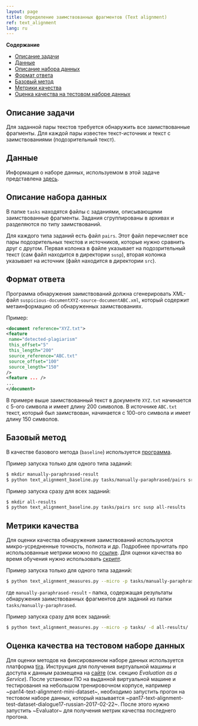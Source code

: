 ```yaml
---
layout: page
title: Определение заимствованных фрагментов (Text alignment)
ref: text_alignment
lang: ru
---
```

<!-- markdown-toc start - Don't edit this section. Run M-x markdown-toc-generate-toc again -->
**Содержание**

- [Описание задачи](#описание-задачи)
- [Данные](#данные)
- [Описание набора данных](#описание-набора-данных)
- [Формат ответа](#формат-ответа)
- [Базовый метод](#базовый-метод)
- [Метрики качества](#метрики-качества)
- [Оценка качества на тестовом наборе данных](#оценка-качества-на-тестовом-наборе-данных)

<!-- markdown-toc end -->


## Описание задачи
Для заданной пары текстов требуется обнаружить все заимствованные фрагменты.
Для каждой пары известен текст-источник и текст с заимствованиями (подозрительный текст).


## Данные
Информация о наборе данных, используемом в этой задаче представлена [здесь](/content/corpora/paraplag.html#использование-в-задаче-text-alignment).

## Описание набора данных

В папке `tasks` находятся файлы с заданиями,
описывающими заимствованные фрагменты.
Задания сгруппированы в архивах и разделяются по типу заимствований.

Для каждого типа заданий есть файл `pairs`.
Этот файл перечисляет все пары подозрительных текстов и источников,
которые нужно сравнить друг с другом.
Первая колонка в файле указывает на подозрительный текст
(сам файл находится в директории `susp`),
вторая колонка указывает на источник (файл находится в директории `src`).

## Формат ответа

 Программа обнаружения заимствований должна сгенерировать XML-файл `suspicious-documentXYZ-source-documentABC.xml`,
 который содержит метаинформацию об обнаруженных заимствованиях.

Пример:
```xml
<document reference="XYZ.txt">
<feature
 name="detected-plagiarism"
 this_offset="5"
 this_length="200"
 source_reference="ABC.txt"
 source_offset="100"
 source_length="150"
/>
<feature ... />
...
</document>
```

В примере выше заимствованный текст в документе `XYZ.txt` начинается с 5-ого символа и имеет длину 200 символов.
В источнике `ABC.txt` текст,
который был заимствован, начинается с 100-ого символа и имеет длину 150 символов.

## Базовый метод
В качестве базового метода (`baseline`) используется [программа](https://raw.githubusercontent.com/PlagEvalRus/text_alignment_baseline/master/text_alignment_baseline.py).

Пример запуска только для одного типа заданий:
```bash
$ mkdir manually-paraphrased-result
$ python text_alignment_baseline.py tasks/manually-paraphrased/pairs src susp manually-paraphrased-result
```
Пример запуска сразу для всех заданий:
```bash
$ mkdir all-results
$ python text_alignment_baseline.py tasks/pairs src susp all-results
```

## Метрики качества

Для оценки качества обнаружения заимствований используются микро-усредненные точность, полнота и др.
Подробнее прочитать про использованные метрики можно по [ссылке](http://www.uni-weimar.de/medien/webis/publications/papers/stein_2010p.pdf#page=2).
Для оценки качества во время обучения нужно использовать [скрипт](https://raw.githubusercontent.com/PlagEvalRus/text_alignment_measures/master/text_alignment_measures.py).

Пример запуска только для одного типа заданий:
```bash
$ python text_alignment_measures.py --micro -p tasks/manually-paraphrased/ -d manually-paraphrased-result/
```
где `manually-paraphrased-result` - папка, содержащая результаты обнаружения заимствованных фрагментов для заданий из папки `tasks/manually-paraphrased`.

Пример запуска сразу для всех заданий:
```bash
$ python text_alignment_measures.py --micro -p tasks/ -d all-results/
```

## Оценка качества на тестовом наборе данных
Для оценки методов на фиксированном наборе данных используется платформа
[tira](http://www.tira.io/tasks/pan/#text-alignment).
Инструкция для получения виртуальной машины и
доступа к данным размещена на [сайте](http://pan.webis.de/technology.html) (см. секцию *Evaluation as a Service*).
После установки ПО на выданной виртуальной машине и тестирования на небольшом тренировочном корпусе,
например ~pan14-text-alignment-mini-dataset~, 
необходимо запустить прогон на тестовом наборе данных, который называется ~pan17-text-alignment-test-dataset-dialogue17-russian-2017-02-22~.
После этого нужно запустить ~Evaluator~ для получения метрик качества последнего прогона.
